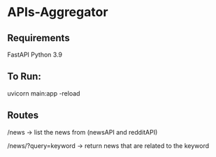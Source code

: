 # APIs-Aggregator

## Requirements
 FastAPI
 Python 3.9

## To Run:
uvicorn main:app -reload

## Routes
/news
-> list the news from (newsAPI and redditAPI)

/news/?query=keyword
-> return news that are related to the keyword
